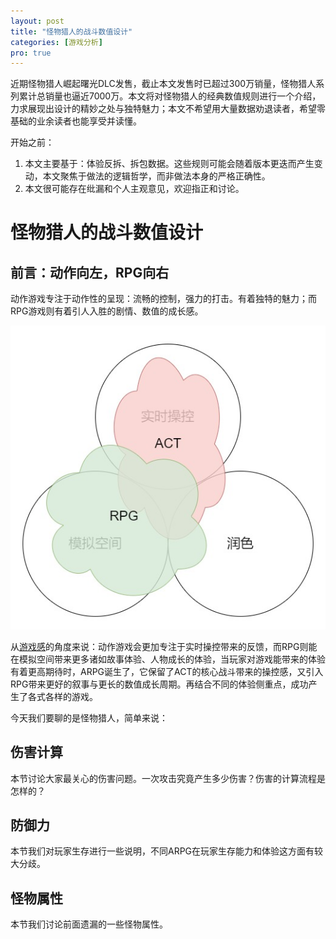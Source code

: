 ```yaml
---
layout: post
title: "怪物猎人的战斗数值设计"
categories: [游戏分析]
pro: true
---
```


近期怪物猎人崛起曙光DLC发售，截止本文发售时已超过300万销量，怪物猎人系列累计总销量也逼近7000万。本文将对怪物猎人的经典数值规则进行一个介绍，力求展现出设计的精妙之处与独特魅力；本文不希望用大量数据劝退读者，希望零基础的业余读者也能享受并读懂。

<!--more-->

开始之前：
1. 本文主要基于：体验反拆、拆包数据。这些规则可能会随着版本更迭而产生变动，本文聚焦于做法的逻辑哲学，而非做法本身的严格正确性。
2. 本文很可能存在纰漏和个人主观意见，欢迎指正和讨论。

# 怪物猎人的战斗数值设计



## 前言：动作向左，RPG向右

动作游戏专注于动作性的呈现：流畅的控制，强力的打击。有着独特的魅力；而RPG游戏则有着引人入胜的剧情、数值的成长感。

![](/assets/img/gameplay/mhrsb/1.jpg)

从[游戏感](https://m.douban.com/book/subject/35006358/)的角度来说：动作游戏会更加专注于实时操控带来的反馈，而RPG则能在模拟空间带来更多诸如故事体验、人物成长的体验，当玩家对游戏能带来的体验有着更高期待时，ARPG诞生了，它保留了ACT的核心战斗带来的操控感，又引入RPG带来更好的叙事与更长的数值成长周期。再结合不同的体验侧重点，成功产生了各式各样的游戏。

今天我们要聊的是怪物猎人，简单来说：



## 伤害计算

本节讨论大家最关心的伤害问题。一次攻击究竟产生多少伤害？伤害的计算流程是怎样的？




## 防御力

本节我们对玩家生存进行一些说明，不同ARPG在玩家生存能力和体验这方面有较大分歧。


## 怪物属性

本节我们讨论前面遗漏的一些怪物属性。

